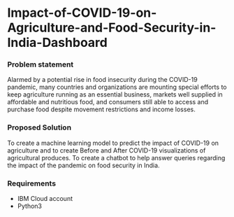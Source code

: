 # Impact-of-COVID-19-on-Agriculture-and-Food-Security-in-India-Dashboard

### Problem statement
Alarmed by a potential rise in food insecurity during the COVID-19 pandemic, many countries and organizations are mounting special efforts to keep agriculture running as an essential business, markets well supplied in affordable and nutritious food, and consumers still able to access and purchase food despite movement restrictions and income losses.

### Proposed Solution
To create a machine learning model to predict the impact of COVID-19 on agriculture and to create Before and After COVID-19 visualizations of agricultural produces. To create a chatbot to help answer queries regarding the impact of the pandemic on food security in India.

### Requirements
- IBM Cloud account
- Python3
